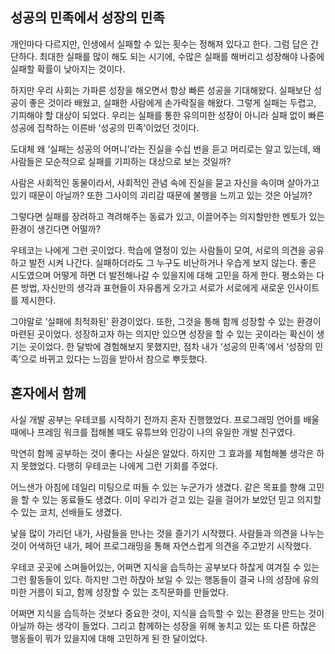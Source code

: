 ## 성공의 민족에서 성장의 민족

개인마다 다르지만, 인생에서 실패할 수 있는 횟수는 정해져 있다고 한다.
그럼 답은 간단하다. 최대한 실패를 많이 해도 되는 시기에, 수많은 실패를 해버리고 성장해야 나중에 실패할 확률이 낮아지는 것이다.

하지만 우리 사회는 가파른 성장을 해오면서 항상 빠른 성공을 기대해왔다. 실패보단 성공이 좋은 것이라 배웠고, 실패한 사람에게 손가락질을 해왔다. 그렇게 실패는 두렵고, 기피해야 할 대상이 되었다. 우리는 실패를 통한 유의미한 성장이 아니라 실패 없이 빠른 성공에 집착하는 이른바 ‘성공의 민족’이었던 것이다. 

도대체 왜 ‘실패는 성공의 어머니’라는 진실을 수십 번을 듣고 머리로는 알고 있는데, 왜 사람들은 모순적으로 실패를 기피하는 대상으로 보는 것일까?

사람은 사회적인 동물이라서, 사회적인 관념 속에 진실을 묻고 자신을 속이며 살아가고 있기 때문이 아닐까? 또한 그사이의 괴리감 때문에 불행을 느끼고 있는 것은 아닐까?

그렇다면 실패를 장려하고 격려해주는 동료가 있고, 이끌어주는 의지할만한 멘토가 있는 환경이 생긴다면 어떨까?

우테코는 나에게 그런 곳이었다. 학습에 열정이 있는 사람들이 모여, 서로의 의견을 공유하고 발전 시켜 나간다. 실패하더라도 그 누구도 비난하거나 우습게 보지 않는다. 좋은 시도였으며 어떻게 하면 더 발전해나갈 수 있을지에 대해 고민을 하게 한다. 평소와는 다른 방법, 자신만의 생각과 표현들이 자유롭게 오가고 서로가 서로에게 새로운 인사이트를 제시한다.

그야말로 ‘실패에 최적화된’ 환경이었다. 또한, 그것을 통해 함께 성장할 수 있는 환경이 마련된 곳이었다. 성장하고자 하는 의지만 있으면 성장을 할 수 있는 곳이라는 확신이 생기는 곳이었다. 한 달밖에 경험해보지 못했지만, 점차 내가 ‘성공의 민족’에서 ‘성장의 민족’으로 바뀌고 있다는 느낌을 받아서 참으로 뿌듯했다.

## 혼자에서 함께

사실 개발 공부는 우테코를 시작하기 전까지 혼자 진행했었다. 프로그래밍 언어를 배울 때에나 프레임 워크를 접해볼 때도 유튜브와 인강이 나의 유일한 개발 친구였다. 

막연히 함께 공부하는 것이 좋다는 사실은 알았다. 하지만 그 효과를 체험해볼 생각은 하지 못했었다. 다행히 우테코는 나에게 그런 기회를 주었다.

어느샌가 아침에 데일리 미팅으로 떠들 수 있는 누군가가 생겼다. 
같은 목표를 향해 고민을 할 수 있는 동료들도 생겼다. 
이미 우리가 걷고 있는 길을 걸어가 보았던 믿고 의지할 수 있는 코치, 선배들도 생겼다.

낯을 많이 가리던 내가, 사람들을 만나는 것을 즐기기 시작했다. 
사람들과 의견을 나누는 것이 어색하던 내가, 페어 프로그래밍을 통해 자연스럽게 의견을 주고받기 시작했다.

우테코 곳곳에 스며들어있는, 어쩌면 지식을 습득하는 공부보다 하찮게 여겨질 수 있는 그런 활동들이 있다. 하지만 그런 하찭아 보일 수 있는 행동들이 결국 나의 성장에 유의미한 거름이 되고, 함께 성장할 수 있는 조직문화를 만들었다.

어쩌면 지식을 습득하는 것보다 중요한 것이, 지식을 습득할 수 있는 환경을 만드는 것이 아닐까 하는 생각이 들었다. 그리고 함께하는 성장을 위해 놓치고 있는 또 다른 하찮은 행동들이 뭐가 있을지에 대해 고민하게 된 한 달이었다.

